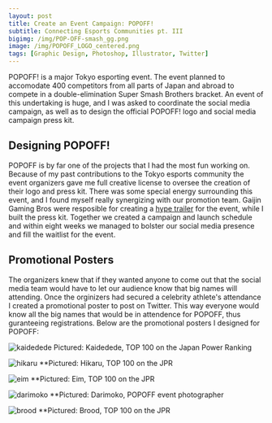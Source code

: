 ```yaml
---
layout: post
title: Create an Event Campaign: POPOFF!
subtitle: Connecting Esports Communities pt. III
bigimg: /img/POP-OFF-smash_gg.png
image: /img/POPOFF_LOGO_centered.png
tags: [Graphic Design, Photoshop, Illustrator, Twitter]
---
```


POPOFF! is a major Tokyo esporting event.
The event planned to accomodate 400 competitors from all parts of Japan and abroad to compete in a double-elimination Super Smash Brothers bracket. An event of this undertaking is huge, and I was asked to coordinate the social media campaign, as well as to design the official POPOFF! logo and social media campaign press kit.

## Designing POPOFF!
POPOFF is by far one of the projects that I had the most fun working on. Because of my past contributions to the Tokyo esports community the event organizers gave me full creative license to oversee the creation of their logo and press kit. There was some special energy surrounding this event, and I found myself really synergizing with our promotion team. Gaijin Gaming Bros were resposible for creating a [hype trailer](https://www.youtube.com/watch?v=oR2CECnT40M) for the event, while I built the press kit. Together we created a campaign and launch schedule and within eight weeks we managed to bolster our social media presence and fill the waitlist for the event.

## Promotional Posters

The organizers knew that if they wanted anyone to come out that the social media team would have to let our audience know that big names will attending. Once the orginizers had secured a celebrity athlete's attendance I created a promotional poster to post on Twitter. This way everyone would know all the big names that would be in attendence for POPOFF, thus guranteeing registrations.
Below are the promotional posters I designed for POPOFF:

![kaidedede](https://imgur.com/G3VXTij.png)
Pictured: Kaidedede, TOP 100 on the Japan Power Ranking


![hikaru](https://imgur.com/4LVBTch.png)
**Pictured: Hikaru, TOP 100 on the JPR


![eim](https://imgur.com/lXmiyTH.png)
**Pictured: Eim, TOP 100 on the JPR


![darimoko](https://imgur.com/k6ubd3K.png)
**Pictured: Darimoko, POPOFF event photographer


![brood](https://imgur.com/2Cx6fqy.png)
**Pictured: Brood, TOP 100 on the JPR

